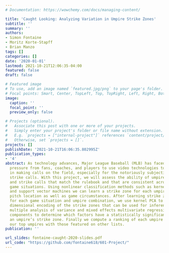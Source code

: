 ```yaml
---
# Documentation: https://wowchemy.com/docs/managing-content/

title: 'Caught Looking: Analyzing Variation in Umpire Strike Zones'
subtitle: ''
summary: ''
authors:
- Simon Fontaine
- Moritz Korte-Stapff
- Brian Manzo
tags: []
categories: []
date: '2020-01-01'
lastmod: 2021-10-21T12:06:35-04:00
featured: false
draft: false

# Featured image
# To use, add an image named `featured.jpg/png` to your page's folder.
# Focal points: Smart, Center, TopLeft, Top, TopRight, Left, Right, BottomLeft, Bottom, BottomRight.
image:
  caption: ''
  focal_point: ''
  preview_only: false

# Projects (optional).
#   Associate this post with one or more of your projects.
#   Simply enter your project's folder or file name without extension.
#   E.g. `projects = ["internal-project"]` references `content/project/deep-learning/index.md`.
#   Otherwise, set `projects = []`.
projects: []
publishDate: '2021-10-21T16:06:35.802995Z'
publication_types:
- '4'
abstract: As technology advances, Major League Baseball (MLB) has faced increased
  pressure from fans, coaches, and players to use video technologies to aid umpires
  in making calls on the field, especially for the notoriously subjective ball and
  strike calls. With this project, we will assess the ability of umpires to make ball
  and strike calls that match the rulebook and that are consistent across different
  game situations. Using nonlinear classification methods such as kernel linear regression
  and support vector machines we can learn a strike zone for each umpire based on
  pitch location as well as game circumstances. After learning strike zone classifiers
  for each game situation and umpire combination, we use kernel PCA to create a low
  dimensional encoding of the strike zones that can be used for inference. We perform
  multiple analysis of variance and mixed effects multivariate regression on the principal
  components to determine which factors have a statistically significant effect on
  an umpire’s strike zone. Finally we compute a ranking of each umpire and compare
  our top umpires with those featured on other lists.
publication: ''

url_slides: fontaine-caught-2020-slides.pdf
url_code: "https://github.com/fontaine618/601-Project/"
---
```

